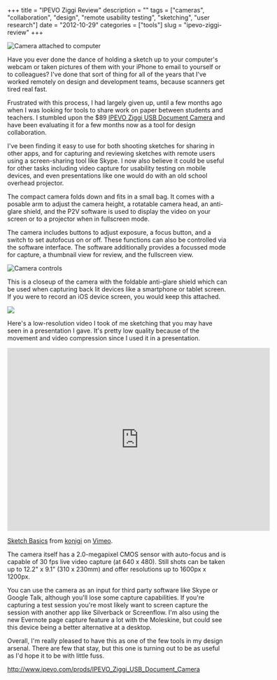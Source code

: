 +++
title = "IPEVO Ziggi Review"
description = ""
tags = ["cameras", "collaboration", "design", "remote usability testing", "sketching", "user research"]
date = "2012-10-29"
categories = ["tools"]
slug = "ipevo-ziggi-review"
+++


<div class="screenshot"><img src="http://media.konigi.com/tools/external/ipevoziggi1.jpg" alt="Camera attached to computer" /></div>
<p>Have you ever done the dance of holding a sketch up to your computer's webcam or taken pictures of them with your iPhone to email to yourself or to colleagues? I've done that sort of thing for all of the years that I've worked remotely on design and development teams, because scanners get tired real fast. </p>
<p>Frustrated with this process, I had largely given up, until a few months ago when I was looking for tools to share work on paper between students and teachers. I stumbled upon the $89 <a href="http://www.ipevo.com/prods/IPEVO_Ziggi_USB_Document_Camera">IPEVO Ziggi USB Document Camera</a> and have been evaluating it for a few months now as a tool for design collaboration. </p>
<p>I've been finding it easy to use for both shooting sketches for sharing in other apps, and for capturing and reviewing sketches with remote users using a screen-sharing tool like Skype. I now also believe it could be useful for other tasks including video capture for usability testing on mobile devices, and even presentations like one would do with an old school overhead projector.</p>
<p>The compact camera folds down and fits in a small bag. It comes with a posable arm to adjust the camera height, a rotatable camera head, an anti-glare shield, and the P2V software is used to display the video on your screen or to a projector when in fullscreen mode. </p>
<p>The camera includes buttons to adjust exposure, a focus button, and a switch to set autofocus on or off. These functions can also be controlled via the software interface. The software additionally provides a focussed mode for capture, a thumbnail view for review, and the fullscreen view.</p>
<div class="screenshot"><img src="http://media.konigi.com/tools/external/ipevoziggi2.jpg" alt="Camera controls" /></div>
<p>This is a closeup of the camera with the foldable anti-glare shield which can be used when capturing back lit devices like a smartphone or tablet screen. If you were to record an iOS device screen, you would keep this attached. </p>
<div class="screenshot"><img src="http://media.konigi.com/tools/external/ipevoziggi3.jpg" /></div>
<p>Here's a low-resolution video I took of me sketching that you may have seen in a presentation I gave. It's pretty low quality because of the movement and video compression since I used it in a presentation. </p>
<div class="video"><iframe src="http://player.vimeo.com/video/51043154?title=0&amp;byline=0&amp;portrait=0&amp;badge=0" width="600" height="419" frameborder="0" webkitAllowFullScreen mozallowfullscreen allowFullScreen></iframe>
<p><a href="http://vimeo.com/51043154">Sketch Basics</a> from <a href="http://vimeo.com/konigi">konigi</a> on <a href="http://vimeo.com/">Vimeo</a>.</p>
</div>
<p>The camera itself has a 2.0-megapixel CMOS sensor with auto-focus and is capable of 30 fps live video capture (at 640 x 480). Still shots can be taken up to 12.2" x 9.1" (310 x 230mm) and offer resolutions up to 1600px x 1200px.</p>
<p>You can use the camera as an input for third party software like Skype or Google Talk, although you'll lose some capture capabilities. If you're capturing a test session you're most likely want to screen capture the session with another app like Silverback or Screenflow. I'm also using the new Evernote page capture feature a lot with the Moleskine, but could see this device being a better alternative at a desktop. </p>
<p>Overall, I'm really pleased to have this as one of the few tools in my design arsenal. There are few that stay, but this one is turning out to be as useful as I'd hope it to be with little fuss. </p>
  
<p><a href="http://www.ipevo.com/prods/IPEVO_Ziggi_USB_Document_Camera">http://www.ipevo.com/prods/IPEVO_Ziggi_USB_Document_Camera</a></p>
      
